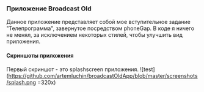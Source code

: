 ### Приложение Broadcast Old

Данное приложение представляет собой мое вступительное задание "Телепрограмма",
завернутое посредством phoneGap. В коде я ничего не менял, за исключением
некоторых стилей, чтобы улучшить вид приложения. 

#### Скриншоты приложения

Первый скриншот - это splashscreen приложения.
![test](https://github.com/artemluchin/broadcastOldApp/blob/master/screenshots/splash.png =320x)